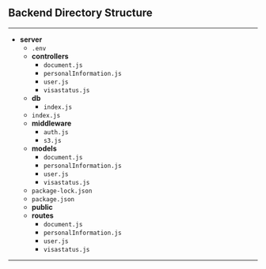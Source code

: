 ## Backend Directory Structure

---

- **server**
  - `.env`
  - **controllers**
    - `document.js`
    - `personalInformation.js`
    - `user.js`
    - `visastatus.js`
  - **db**
    - `index.js`
  - `index.js`
  - **middleware**
    - `auth.js`
    - `s3.js`
  - **models**
    - `document.js`
    - `personalInformation.js`
    - `user.js`
    - `visastatus.js`
  - `package-lock.json`
  - `package.json`
  - **public**
  - **routes**
    - `document.js`
    - `personalInformation.js`
    - `user.js`
    - `visastatus.js`

---
